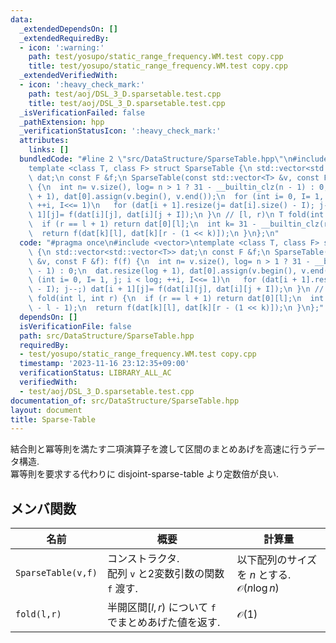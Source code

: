 ```yaml
---
data:
  _extendedDependsOn: []
  _extendedRequiredBy:
  - icon: ':warning:'
    path: test/yosupo/static_range_frequency.WM.test copy.cpp
    title: test/yosupo/static_range_frequency.WM.test copy.cpp
  _extendedVerifiedWith:
  - icon: ':heavy_check_mark:'
    path: test/aoj/DSL_3_D.sparsetable.test.cpp
    title: test/aoj/DSL_3_D.sparsetable.test.cpp
  _isVerificationFailed: false
  _pathExtension: hpp
  _verificationStatusIcon: ':heavy_check_mark:'
  attributes:
    links: []
  bundledCode: "#line 2 \"src/DataStructure/SparseTable.hpp\"\n#include <vector>\n\
    template <class T, class F> struct SparseTable {\n std::vector<std::vector<T>>\
    \ dat;\n const F &f;\n SparseTable(const std::vector<T> &v, const F &f): f(f)\
    \ {\n  int n= v.size(), log= n > 1 ? 31 - __builtin_clz(n - 1) : 0;\n  dat.resize(log\
    \ + 1), dat[0].assign(v.begin(), v.end());\n  for (int i= 0, I= 1, j; i < log;\
    \ ++i, I<<= 1)\n   for (dat[i + 1].resize(j= dat[i].size() - I); j--;) dat[i +\
    \ 1][j]= f(dat[i][j], dat[i][j + I]);\n }\n // [l, r)\n T fold(int l, int r) {\n\
    \  if (r == l + 1) return dat[0][l];\n  int k= 31 - __builtin_clz(r - l - 1);\n\
    \  return f(dat[k][l], dat[k][r - (1 << k)]);\n }\n};\n"
  code: "#pragma once\n#include <vector>\ntemplate <class T, class F> struct SparseTable\
    \ {\n std::vector<std::vector<T>> dat;\n const F &f;\n SparseTable(const std::vector<T>\
    \ &v, const F &f): f(f) {\n  int n= v.size(), log= n > 1 ? 31 - __builtin_clz(n\
    \ - 1) : 0;\n  dat.resize(log + 1), dat[0].assign(v.begin(), v.end());\n  for\
    \ (int i= 0, I= 1, j; i < log; ++i, I<<= 1)\n   for (dat[i + 1].resize(j= dat[i].size()\
    \ - I); j--;) dat[i + 1][j]= f(dat[i][j], dat[i][j + I]);\n }\n // [l, r)\n T\
    \ fold(int l, int r) {\n  if (r == l + 1) return dat[0][l];\n  int k= 31 - __builtin_clz(r\
    \ - l - 1);\n  return f(dat[k][l], dat[k][r - (1 << k)]);\n }\n};"
  dependsOn: []
  isVerificationFile: false
  path: src/DataStructure/SparseTable.hpp
  requiredBy:
  - test/yosupo/static_range_frequency.WM.test copy.cpp
  timestamp: '2023-11-16 23:12:35+09:00'
  verificationStatus: LIBRARY_ALL_AC
  verifiedWith:
  - test/aoj/DSL_3_D.sparsetable.test.cpp
documentation_of: src/DataStructure/SparseTable.hpp
layout: document
title: Sparse-Table
---
```


結合則と冪等則を満たす二項演算子を渡して区間のまとめあげを高速に行うデータ構造.\
冪等則を要求する代わりに disjoint-sparse-table より定数倍が良い.

## メンバ関数

|名前|概要|計算量|
|---|---|---|
|`SparseTable(v,f)`|コンストラクタ. <br> 配列 `v` と2変数引数の関数 `f` 渡す. |以下配列のサイズを $n$ とする. <br> $\mathcal{O}(n\log n)$|
|`fold(l,r)`|半開区間$\lbrack l,r)$ について `f` でまとめあげた値を返す.|$\mathcal{O}(1)$|